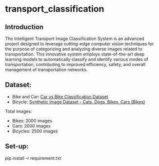 # transport_classification

## Introduction
The Intelligent Transport Image Classification System is an advanced project designed to leverage cutting-edge computer vision techniques for the purpose of categorizing and analyzing diverse images related to transportation. This innovative system employs state-of-the-art deep learning models to automatically classify and identify various modes of transportation, contributing to improved efficiency, safety, and overall management of transportation networks.

## Dataset:

- Bike and Car: [Car vs Bike Classification Dataset](https://www.kaggle.com/datasets/utkarshsaxenadn/car-vs-bike-classification-dataset)
- Bicycle: [Synthetic Image Dataset - Cats, Dogs, Bikes, Cars (Bikes)](https://www.kaggle.com/datasets/zarkonium/synthetic-image-dataset-cats-dogs-bikes-cars)

Total images:

- Bikes: 2000 images
- Cars: 2000 images
- Bicycles: 2500 images

## Set-up:
pip install -r requirement.txt
